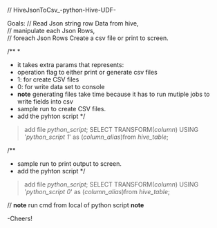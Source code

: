 // HiveJsonToCsv_-python-Hive-UDF-

Goals: 
// Read Json string row Data from hive,                            
// manipulate each Json Rows,                                      
// foreach Json Rows Create a csv file or print to screen.         

/**
*
* it takes extra params that represents:
* operation flag to either print or generate csv files 
* 1: for create CSV files
* 0: for write data set to console
* **note** generating files take time because it has to run mutiple jobs to write fields into csv 
* sample run to create CSV files.
* add the pyhton script
*/
> add file *python_script*;
> SELECT TRANSFORM(*column*) USING '*python_script 1*' as (*column_alias*)from *hive_table*;

/**
* sample run to print output to screen.
* add the pyhton script
*/

> add file *python_script*;
> SELECT TRANSFORM(*column*) USING '*python_script 0*' as (*column_alias*)from *hive_table*;

// **note** run cmd from local of python script **note**

-Cheers!
